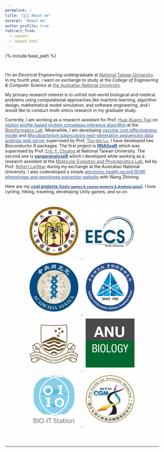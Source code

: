 ```yaml
---
permalink: /
title: "🧑🏻‍💻 About me"
excerpt: "About me"
author_profile: true
redirect_from:
  - /about/
  - /about.html
---
```

{% include base_path %}

<br>

I’m an *Electrical Engineering* undergraduate at <a target="_blank"  href="https://www.ntu.edu.tw/english/index.html" style="color:#4A4F53" >National Taiwan University</a>. In my fourth year, I went on exchange to study at the *College of Engineering & Computer Science* at <a target="_blank"  href="https://www.anu.edu.au/" style="color:#4A4F53">the Australian National University</a>.


<!-- carry out systematic studies on genomics, transcriptomics, and proteomics using computational approaches  -->
<!-- My research interests are software development, bio-related algorithm design, and machine-learning.  -->

My primary research interest is to unfold real-world biological and medical problems using computational approaches like machine learning, algorithm design, mathematical model simulation, and software engineering, and I would like to conduct multi-omics research in my graduate study.

Currently, I am working as a research assistant for Prof. <a target="_blank"  href="https://www.iis.sinica.edu.tw/pages/hktsai/index_en.html" style="color:#4A4F53">Huai-Kuang Tsai</a> on <a target="_blank"  href="https://kuanhao-chao.github.io/researches/2020-07-01-elution_profile_complex_algorithm" style="color:#2c508f">elution profile-based protein complexes inference algorithm</a> at the <a target="_blank"  href="https://bits.iis.sinica.edu.tw/?id=1" style="color:#4A4F53">Bioinformatics Lab</a>. Meanwhile, I am developing <a href="http://140.112.136.49:8005/" target="_blank" style="color:#2c508f">vaccine cost-effectiveness model</a> and <a href="https://kuanhao-chao.github.io/researches/2019-01-01-Bacteria-NGS" target="_blank" style="color:#2c508f"><i>Mycobacterium tuberculosis</i> next-generation sequencing data analysis web server</a> supervised by Prof. <a target="_blank"  href="https://scholars.lib.ntu.edu.tw/cris/rp/rp06647" style="color:#4A4F53">Tzu-pin Lu</a>. I have developed two Bioconductor R packages. The first project is <a target="_blank"  href="https://ieeexplore.ieee.org/document/8918337" style="color:#2c508f"><b>RNASeqR</b></a> which was supervised by Prof. <a target="_blank"  href="http://www.ee.ntu.edu.tw/profile1.php?teacher_id=901155&p=3" style="color:#4A4F53">Eric Y. Chuang</a> at National Taiwan University. The second one is <a target="_blank"  href="https://doi.org/10.1101/2020.05.18.102459" style="color:#2c508f"><b>sangeranalyseR</b></a> which I developed while working as a research assistant at the <a target="_blank"  href="http://www.robertlanfear.com/" style="color:#4A4F53">Molecular Evolution and Phylogenetics Lab</a>, led by Prof. <a href="https://biology.anu.edu.au/people/academics/robert-lanfear" style="color:#4A4F53" target="_blank">Robert Lanfear</a> during my exchange at the Australian National University. I also codeveloped a simple <a href="http://140.112.30.198:8000/MetaMap/" style="color:#2c508f" target="_blank">electronic health record (EHR) phenotypes and genotypes extraction website</a> with Wang Zhiming.


Here are my <a target="_blank"  href="https://kuanhao-chao.github.io/projects/" style="color:#2c508f"><b>cool projects (<small>Unity games & course projects & Android apps</small>)</b></a>. I love cycling, hiking, traveling, developing Unity games, and so on.

<br>

<div style="text-align: center;">
  <a target="_blank"  href="https://www.ntu.edu.tw/english/index.html">
    <img src="/images/NTU.png" style="height:160px; width: 160px; margin: 10px">
  </a>
  <a target="_blank"  href="https://web.ee.ntu.edu.tw/eng/index.php">
    <img src="/images/NTU_EECS.png" style="height:160px; width: 160px; margin: 10px">
  </a>
  <a target="_blank"  href="https://www.sinica.edu.tw/en">
    <img src="/images/AS_logo.png" style="height:160px; width: 160px; margin: 10px">
  </a>
  <a target="_blank"  href="https://www.iis.sinica.edu.tw/index_en.html">
    <img src="/images/iis_logo.jpg" style="height:160px; width: 160px; margin: 10px">
  </a>
  <a target="_blank"  href="https://www.anu.edu.au/">
    <img src="images/anu_logo_small.png" style="height:160px; width: 160px; margin: 10px">
  </a>
  <a target="_blank"  href="http://www.robertlanfear.com/">
    <img src="/images/ANU_Biology.jpg" style="height:160px; width: 160px; margin: 10px">
  </a>
  <a target="_blank"  href="https://bits.iis.sinica.edu.tw/">
    <img src="/images/BIOIT.png" style="height:160px; width: 160px; margin: 10px">
  </a>
  <a target="_blank"  href="http://www.cgm.ntu.edu.tw/web/index/index.jsp?lang=en">
    <img src="/images/CGM_LOGO.png" style="height:160px; width: 160px; margin: 10px">
  </a>
<div>

<br><br>
<hr>

<script type="text/javascript" id="clustrmaps" src="//clustrmaps.com/map_v2.js?d=SjhWAwqGLnloAclnIVxG6gxPA8DEX2yyW2VQlroVDWw&cl=ffffff&w=a"></script>

<!-- <a href="https://clustrmaps.com/site/1bf8c"  title="Visit tracker"><img src="//www.clustrmaps.com/map_v2.png?d=SjhWAwqGLnloAclnIVxG6gxPA8DEX2yyW2VQlroVDWw&cl=ffffff" /></a> -->
<!-- <div class="demo" style="display: table; width: 100%; table-layout: fixed; ">
    <span style="display: table-cell; text-align: center;">
      <a target="_blank"  href="https://www.ntu.edu.tw/english/index.html">
        <img src="/images/NTU.png" style="height:160px">
      </a>
    </span>
    <span style="display: table-cell; text-align: center;">
      <a target="_blank"  href="https://web.ee.ntu.edu.tw/eng/index.php">
        <img src="/images/NTU_EECS.png" style="height:160px">
      </a>
    </span>
    <span style="display: table-cell; text-align: center;">
      <a target="_blank"  href="https://www.sinica.edu.tw/en">
        <img src="/images/AS_logo.png" style="height:160px">
      </a>
    </span>
    <span style="display: table-cell; text-align: center;">
      <a target="_blank"  href="https://www.iis.sinica.edu.tw/index_en.html">
        <img src="/images/iis_logo.jpg" style="height:160px">
      </a>
    </span>
</div>

<div class="demo" style="margin-top: 30px;display: table; width: 100%; table-layout: fixed; ">
    <span style="display: table-cell; text-align: center;">
      <a target="_blank"  href="https://www.anu.edu.au/">
        <img src="images/anu_logo_small.png" style="height:160px">
      </a>
    </span>
    <span style="display: table-cell; text-align: center;">
      <a target="_blank"  href="http://www.robertlanfear.com/">
        <img src="/images/ANU_Biology.jpg" style="height:160px">
      </a>
    </span>
    <span style="display: table-cell; text-align: center;">
      <a target="_blank"  href="https://bits.iis.sinica.edu.tw/">
        <img src="/images/BIOIT.png" style="height:160px">
      </a>
    </span>
    <span style="display: table-cell; text-align: center;">
      <a target="_blank"  href="http://www.cgm.ntu.edu.tw/web/index/index.jsp?lang=en">
        <img src="/images/CGM_LOGO.png" style="height:160px">
      </a>
    </span>
</div> -->






<!-- <img src="{{ base_path }}/images/anu_logo.png" style="width:130px;height:120px">
<img src="{{ base_path }}/images/ANU_CECS.jpg" style="width:130px;height:120px">
<img src="{{ base_path }}/images/bioconductor.jpg">

<img src="{{ base_path }}/images/NTU_EECS.png">

<img src="{{ base_path }}/images/NTU.png"> -->
